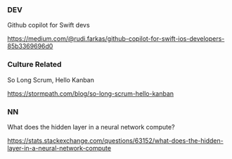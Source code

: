 ### DEV 

Github copilot for Swift devs

https://medium.com/@rudi.farkas/github-copilot-for-swift-ios-developers-85b3369696d0

### Culture Related

So Long Scrum, Hello Kanban

https://stormpath.com/blog/so-long-scrum-hello-kanban


### NN

What does the hidden layer in a neural network compute?

https://stats.stackexchange.com/questions/63152/what-does-the-hidden-layer-in-a-neural-network-compute
